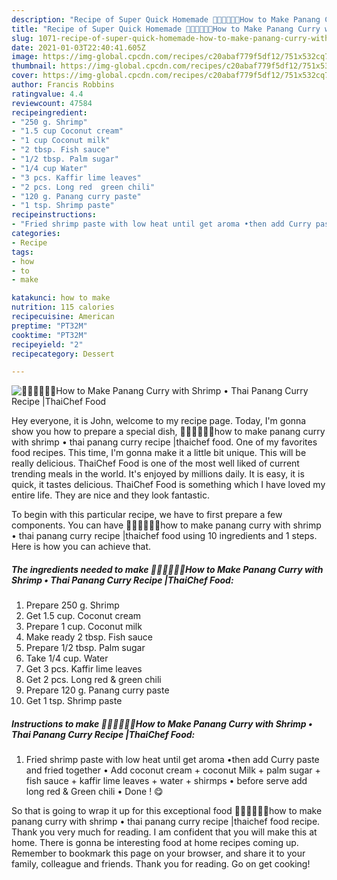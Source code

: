 ```yaml
---
description: "Recipe of Super Quick Homemade 🧑🏽‍🍳🧑🏼‍🍳How to Make Panang Curry with Shrimp • Thai Panang Curry Recipe |ThaiChef Food"
title: "Recipe of Super Quick Homemade 🧑🏽‍🍳🧑🏼‍🍳How to Make Panang Curry with Shrimp • Thai Panang Curry Recipe |ThaiChef Food"
slug: 1071-recipe-of-super-quick-homemade-how-to-make-panang-curry-with-shrimp-thai-panang-curry-recipe-thaichef-food
date: 2021-01-03T22:40:41.605Z
image: https://img-global.cpcdn.com/recipes/c20abaf779f5df12/751x532cq70/🧑🏽🍳🧑🏼🍳how-to-make-panang-curry-with-shrimp-•-thai-panang-curry-recipe-thaichef-food-recipe-main-photo.jpg
thumbnail: https://img-global.cpcdn.com/recipes/c20abaf779f5df12/751x532cq70/🧑🏽🍳🧑🏼🍳how-to-make-panang-curry-with-shrimp-•-thai-panang-curry-recipe-thaichef-food-recipe-main-photo.jpg
cover: https://img-global.cpcdn.com/recipes/c20abaf779f5df12/751x532cq70/🧑🏽🍳🧑🏼🍳how-to-make-panang-curry-with-shrimp-•-thai-panang-curry-recipe-thaichef-food-recipe-main-photo.jpg
author: Francis Robbins
ratingvalue: 4.4
reviewcount: 47584
recipeingredient:
- "250 g. Shrimp"
- "1.5 cup Coconut cream"
- "1 cup Coconut milk"
- "2 tbsp. Fish sauce"
- "1/2 tbsp. Palm sugar"
- "1/4 cup Water"
- "3 pcs. Kaffir lime leaves"
- "2 pcs. Long red  green chili"
- "120 g. Panang curry paste"
- "1 tsp. Shrimp paste"
recipeinstructions:
- "Fried shrimp paste with low heat until get aroma •then add Curry paste and fried together • Add coconut cream + coconut Milk + palm sugar + fish sauce + kaffir lime leaves + water + shirmps • before serve add long red &amp; Green chili • Done ! 😋"
categories:
- Recipe
tags:
- how
- to
- make

katakunci: how to make 
nutrition: 115 calories
recipecuisine: American
preptime: "PT32M"
cooktime: "PT32M"
recipeyield: "2"
recipecategory: Dessert

---
```



![🧑🏽‍🍳🧑🏼‍🍳How to Make Panang Curry with Shrimp • Thai Panang Curry Recipe |ThaiChef Food](https://img-global.cpcdn.com/recipes/c20abaf779f5df12/751x532cq70/🧑🏽🍳🧑🏼🍳how-to-make-panang-curry-with-shrimp-•-thai-panang-curry-recipe-thaichef-food-recipe-main-photo.jpg)

Hey everyone, it is John, welcome to my recipe page. Today, I'm gonna show you how to prepare a special dish, 🧑🏽‍🍳🧑🏼‍🍳how to make panang curry with shrimp • thai panang curry recipe |thaichef food. One of my favorites food recipes. This time, I'm gonna make it a little bit unique. This will be really delicious.
ThaiChef Food is one of the most well liked of current trending meals in the world. It's enjoyed by millions daily. It is easy, it is quick, it tastes delicious. ThaiChef Food is something which I have loved my entire life. They are nice and they look fantastic.




To begin with this particular recipe, we have to first prepare a few components. You can have 🧑🏽‍🍳🧑🏼‍🍳how to make panang curry with shrimp • thai panang curry recipe |thaichef food using 10 ingredients and 1 steps. Here is how you can achieve that.

<!--inarticleads1-->

##### The ingredients needed to make 🧑🏽‍🍳🧑🏼‍🍳How to Make Panang Curry with Shrimp • Thai Panang Curry Recipe |ThaiChef Food:

1. Prepare 250 g. Shrimp
1. Get 1.5 cup. Coconut cream
1. Prepare 1 cup. Coconut milk
1. Make ready 2 tbsp. Fish sauce
1. Prepare 1/2 tbsp. Palm sugar
1. Take 1/4 cup. Water
1. Get 3 pcs. Kaffir lime leaves
1. Get 2 pcs. Long red &amp; green chili
1. Prepare 120 g. Panang curry paste
1. Get 1 tsp. Shrimp paste




<!--inarticleads2-->

##### Instructions to make 🧑🏽‍🍳🧑🏼‍🍳How to Make Panang Curry with Shrimp • Thai Panang Curry Recipe |ThaiChef Food:

1. Fried shrimp paste with low heat until get aroma •then add Curry paste and fried together • Add coconut cream + coconut Milk + palm sugar + fish sauce + kaffir lime leaves + water + shirmps • before serve add long red &amp; Green chili • Done ! 😋




So that is going to wrap it up for this exceptional food 🧑🏽‍🍳🧑🏼‍🍳how to make panang curry with shrimp • thai panang curry recipe |thaichef food recipe. Thank you very much for reading. I am confident that you will make this at home. There is gonna be interesting food at home recipes coming up. Remember to bookmark this page on your browser, and share it to your family, colleague and friends. Thank you for reading. Go on get cooking!
